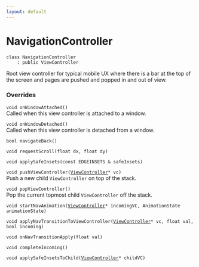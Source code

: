 ```yaml
---
layout: default
---
```


# NavigationController

```
class NavigationController
    : public ViewController
```


Root view controller for typical mobile UX where there is a bar at the top of the screen and pages are pushed and popped in and out of view.     

    
### Overrides

`void onWindowAttached()`<br>Called when this view controller is attached to a window.

`void onWindowDetached()`<br>Called when this view controller is detached from a window.

`bool navigateBack()`<br>

`void requestScroll(float dx, float dy)`<br>

`void applySafeInsets(const EDGEINSETS & safeInsets)`<br>


`void pushViewController(`[`ViewController`](/ref/app_group/ViewController)`* vc)`<br>Push a new child `ViewController` on top of the stack.

`void popViewController()`<br>Pop the current topmost child `ViewController` off the stack.


`void startNavAnimation(`[`ViewController`](/ref/app_group/ViewController)`* incomingVC, AnimationState animationState)`<br>

`void applyNavTransitionToViewController(`[`ViewController`](/ref/app_group/ViewController)`* vc, float val, bool incoming)`<br>

`void onNavTransitionApply(float val)`<br>

`void completeIncoming()`<br>

`void applySafeInsetsToChild(`[`ViewController`](/ref/app_group/ViewController)`* childVC)`<br>


